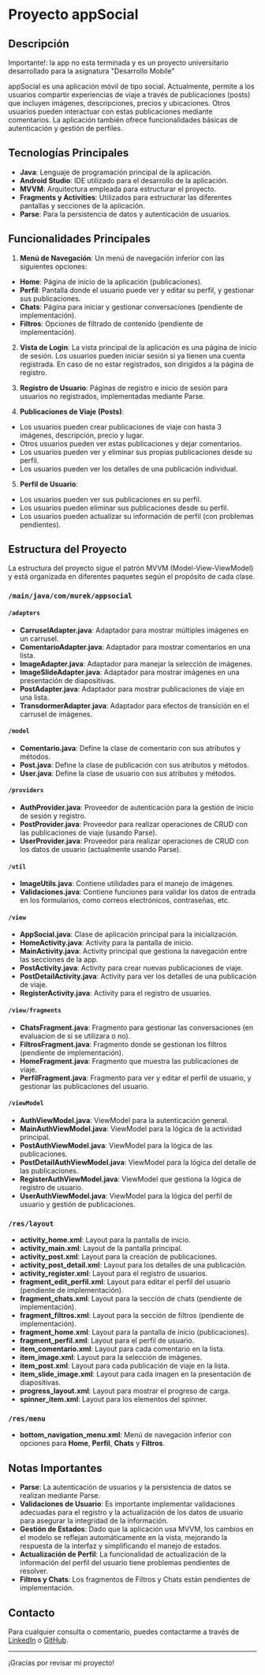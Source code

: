 # Proyecto appSocial

## Descripción

Importante!: la app no esta terminada y es un proyecto universitario desarrollado para la asignatura "Desarrollo Mobile"

appSocial es una aplicación móvil de tipo social. Actualmente, permite a los usuarios compartir experiencias de viaje a través de publicaciones (posts) que incluyen imágenes, descripciones, precios y ubicaciones. Otros usuarios pueden interactuar con estas publicaciones mediante comentarios. La aplicación también ofrece funcionalidades básicas de autenticación y gestión de perfiles.

## Tecnologías Principales

-   **Java**: Lenguaje de programación principal de la aplicación.
-   **Android Studio**: IDE utilizado para el desarrollo de la aplicación.
-   **MVVM**: Arquitectura empleada para estructurar el proyecto.
-   **Fragments y Activities**: Utilizados para estructurar las diferentes pantallas y secciones de la aplicación.
-   **Parse**: Para la persistencia de datos y autenticación de usuarios.

## Funcionalidades Principales

1.  **Menú de Navegación**: Un menú de navegación inferior con las siguientes opciones:
   -   **Home**: Página de inicio de la aplicación (publicaciones).
   -   **Perfil**: Pantalla donde el usuario puede ver y editar su perfil, y gestionar sus publicaciones.
   -   **Chats**: Página para iniciar y gestionar conversaciones (pendiente de implementación).
   -   **Filtros**: Opciones de filtrado de contenido (pendiente de implementación).

2.  **Vista de Login**: La vista principal de la aplicación es una página de inicio de sesión. Los usuarios pueden iniciar sesión si ya tienen una cuenta registrada. En caso de no estar registrados, son dirigidos a la página de registro.

3.  **Registro de Usuario**: Páginas de registro e inicio de sesión para usuarios no registrados, implementadas mediante Parse.

4.  **Publicaciones de Viaje (Posts)**:
   -   Los usuarios pueden crear publicaciones de viaje con hasta 3 imágenes, descripción, precio y lugar.
   -   Otros usuarios pueden ver estas publicaciones y dejar comentarios.
   -   Los usuarios pueden ver y eliminar sus propias publicaciones desde su perfil.
   -   Los usuarios pueden ver los detalles de una publicación individual.

5.  **Perfil de Usuario**:
   -   Los usuarios pueden ver sus publicaciones en su perfil.
   -   Los usuarios pueden eliminar sus publicaciones desde su perfil.
   -   Los usuarios pueden actualizar su información de perfil (con problemas pendientes).

## Estructura del Proyecto

La estructura del proyecto sigue el patrón MVVM (Model-View-ViewModel) y está organizada en diferentes paquetes según el propósito de cada clase.

### `/main/java/com/murek/appsocial`

#### `/adapters`

-   **CarruselAdapter.java**: Adaptador para mostrar múltiples imágenes en un carrusel.
-   **ComentarioAdapter.java**: Adaptador para mostrar comentarios en una lista.
-   **ImageAdapter.java**: Adaptador para manejar la selección de imágenes.
-   **ImageSlideAdapter.java**: Adaptador para mostrar imágenes en una presentación de diapositivas.
-   **PostAdapter.java**: Adaptador para mostrar publicaciones de viaje en una lista.
-   **TransdormerAdapter.java**: Adaptador para efectos de transición en el carrusel de imágenes.

#### `/model`

-   **Comentario.java**: Define la clase de comentario con sus atributos y métodos.
-   **Post.java**: Define la clase de publicación con sus atributos y métodos.
-   **User.java**: Define la clase de usuario con sus atributos y métodos.

#### `/providers`

-   **AuthProvider.java**: Proveedor de autenticación para la gestión de inicio de sesión y registro.
-   **PostProvider.java**: Proveedor para realizar operaciones de CRUD con las publicaciones de viaje (usando Parse).
-   **UserProvider.java**: Proveedor para realizar operaciones de CRUD con los datos de usuario (actualmente usando Parse).

#### `/util`

-   **ImageUtils.java**: Contiene utilidades para el manejo de imágenes.
-   **Validaciones.java**: Contiene funciones para validar los datos de entrada en los formularios, como correos electrónicos, contraseñas, etc.

#### `/view`

-   **AppSocial.java**: Clase de aplicación principal para la inicialización.
-   **HomeActivity.java**: Activity para la pantalla de inicio.
-   **MainActivity.java**: Activity principal que gestiona la navegación entre las secciones de la app.
-   **PostActivity.java**: Activity para crear nuevas publicaciones de viaje.
-   **PostDetailActivity.java**: Activity para ver los detalles de una publicación de viaje.
-   **RegisterActivity.java**: Activity para el registro de usuarios.

#### `/view/fragments`

-   **ChatsFragment.java**: Fragmento para gestionar las conversaciones (en evaluacion de si se utilizara o no).
-   **FiltrosFragment.java**: Fragmento donde se gestionan los filtros (pendiente de implementación).
-   **HomeFragment.java**: Fragmento que muestra las publicaciones de viaje.
-   **PerfilFragment.java**: Fragmento para ver y editar el perfil de usuario, y gestionar las publicaciones del usuario.

#### `/viewModel`

-   **AuthViewModel.java**: ViewModel para la autenticación general.
-   **MainAuthViewModel.java**: ViewModel para la lógica de la actividad principal.
-   **PostAuthViewModel.java**: ViewModel para la lógica de las publicaciones.
-   **PostDetailAuthViewModel.java**: ViewModel para la lógica del detalle de las publicaciones.
-   **RegisterAuthViewModel.java**: ViewModel que gestiona la lógica de registro de usuario.
-   **UserAuthViewModel.java**: ViewModel para la lógica del perfil de usuario y gestión de publicaciones.

### `/res/layout`

-   **activity\_home.xml**: Layout para la pantalla de inicio.
-   **activity\_main.xml**: Layout de la pantalla principal.
-   **activity\_post.xml**: Layout para la creación de publicaciones.
-   **activity\_post\_detail.xml**: Layout para los detalles de una publicación.
-   **activity\_register.xml**: Layout para el registro de usuarios.
-   **fragment\_edit\_perfil.xml**: Layout para editar el perfil del usuario (pendiente de implementación).
-   **fragment\_chats.xml**: Layout para la sección de chats (pendiente de implementación).
-   **fragment\_filtros.xml**: Layout para la sección de filtros (pendiente de implementación).
-   **fragment\_home.xml**: Layout para la pantalla de inicio (publicaciones).
-   **fragment\_perfil.xml**: Layout para el perfil de usuario.
-   **item\_comentario.xml**: Layout para cada comentario en la lista.
-   **item\_image.xml**: Layout para la selección de imágenes.
-   **item\_post.xml**: Layout para cada publicación de viaje en la lista.
-   **item\_slide\_image.xml**: Layout para cada imagen en la presentación de diapositivas.
-   **progress\_layout.xml**: Layout para mostrar el progreso de carga.
-   **spinner\_item.xml**: Layout para los elementos del spinner.

### `/res/menu`

-   **bottom\_navigation\_menu.xml**: Menú de navegación inferior con opciones para **Home**, **Perfil**, **Chats** y **Filtros**.

## Notas Importantes

-   **Parse**: La autenticación de usuarios y la persistencia de datos se realizan mediante Parse.
-   **Validaciones de Usuario**: Es importante implementar validaciones adecuadas para el registro y la actualización de los datos de usuario para asegurar la integridad de la información.
-   **Gestión de Estados**: Dado que la aplicación usa MVVM, los cambios en el modelo se reflejan automáticamente en la vista, mejorando la respuesta de la interfaz y simplificando el manejo de estados.
-   **Actualización de Perfil**: La funcionalidad de actualización de la información del perfil del usuario tiene problemas pendientes de resolver.
-   **Filtros y Chats**: Los fragmentos de Filtros y Chats están pendientes de implementación.

## Contacto

Para cualquier consulta o comentario, puedes contactarme a través de [LinkedIn](https://www.linkedin.com/in/nkaminski-profile/) o [GitHub](https://github.com/nicoKaminski).

---

¡Gracias por revisar mi proyecto!